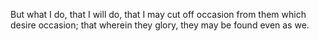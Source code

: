 But what I do, that I will do, that I may cut off occasion from them which desire occasion; that wherein they glory, they may be found even as we.
